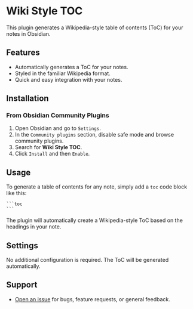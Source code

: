 # Wiki Style TOC


This plugin generates a Wikipedia-style table of contents (ToC) for your notes in Obsidian.

## Features

- Automatically generates a ToC for your notes.
- Styled in the familiar Wikipedia format.
- Quick and easy integration with your notes.

## Installation

### From Obsidian Community Plugins

1. Open Obsidian and go to `Settings`.
2. In the `Community plugins` section, disable safe mode and browse community plugins.
3. Search for **Wiki Style TOC**.
4. Click `Install` and then `Enable`.


## Usage

To generate a table of contents for any note, simply add a `toc` code block like this:

``````
```toc  
```
``````

The plugin will automatically create a Wikipedia-style ToC based on the headings in your note.

## Settings

No additional configuration is required. The ToC will be generated automatically.

## Support

- [Open an issue](https://github.com/DKLokeswaran/wiki-style-toc-plugin/issues) for bugs, feature requests, or general feedback.

